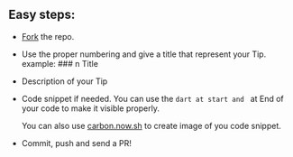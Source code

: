 ## Easy steps:

* [Fork](https://github.com/ibhavikmakwana/FlutterDartTips) the repo.

* Use the proper numbering and give a title that represent your Tip.
    example: ### n Title
  
* Description of your Tip

* Code snippet if needed.
    You can use the ```dart at start and ``` at End of your code to make it visible properly.
  
    You can also use [carbon.now.sh](https://carbon.now.sh) to create image of you code snippet.

* Commit, push and send a PR!
